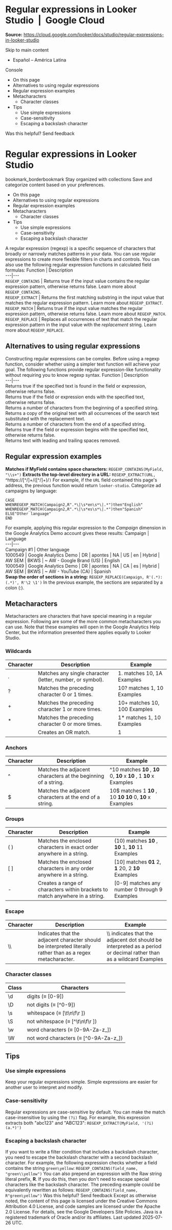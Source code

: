 # Regular expressions in Looker Studio  |  Google Cloud

**Source:** https://cloud.google.com/looker/docs/studio/regular-expressions-in-looker-studio

Skip to main content 
  * Español – América Latina

Console 


  * On this page
  * Alternatives to using regular expressions
  * Regular expression examples
  * Metacharacters
    * Character classes
  * Tips
    * Use simple expressions
    * Case-sensitivity
    * Escaping a backslash character




Was this helpful?
Send feedback 
#  Regular expressions in Looker Studio
bookmark_borderbookmark Stay organized with collections  Save and categorize content based on your preferences.
  * On this page
  * Alternatives to using regular expressions
  * Regular expression examples
  * Metacharacters
    * Character classes
  * Tips
    * Use simple expressions
    * Case-sensitivity
    * Escaping a backslash character


A regular expression (regexp) is a specific sequence of characters that broadly or narrowly matches patterns in your data. You can use regular expressions to create more flexible filters in charts and controls. You can also use the following regular expression functions in calculated field formulas:
Function | Description  
---|---  
`REGEXP_CONTAINS` |  Returns true if the input value contains the regular expression pattern, otherwise returns false.  Learn more about `REGEXP_CONTAINS`.  
`REGEXP_EXTRACT` |  Returns the first matching substring in the input value that matches the regular expression pattern.  Learn more about `REGEXP_EXTRACT`.  
`REGEXP_MATCH` |  Returns true if the input value matches the regular expression pattern, otherwise returns false.  Learn more about `REGEXP_MATCH`.  
`REGEXP_REPLACE` |  Replaces all occurrences of text that match the regular expression pattern in the input value with the _replacement_ string.  Learn more about `REGEXP_REPLACE`.  
## Alternatives to using regular expressions
Constructing regular expressions can be complex. Before using a regexp function, consider whether using a simpler text function will achieve your goal. The following functions provide regular expression-like functionality without requiring you to know regexp syntax.
Function  |  Description   
---|---  
Returns true if the specified text is found in the field or expression, otherwise returns false.   
Returns true if the field or expression ends with the specified text, otherwise returns false.   
Returns a number of characters from the beginning of a specified string.   
Returns a copy of the original text with all occurrences of the search text substituted with the replacement text.   
Returns a number of characters from the end of a specified string.   
Returns true if the field or expression begins with the specified text, otherwise returns false.   
Returns text with leading and trailing spaces removed.   
## Regular expression examples
**Matches if MyField contains space characters:**
`REGEXP_CONTAINS(MyField, "\\s+")`
**Extracts the top-level directory in a URL:**
`REGEXP_EXTRACT(URL, `^https://[^/]+/([^/]+)/`)`
For example, if the `URL` field contained this page's address, the previous function would return `looker-studio`.
Categorize ad campaigns by language:
```
CASE
WHENREGEXP_MATCH(Campaign2,R".*\|\s*en\s*\|.*")then"English"
WHENREGEXP_MATCH(Campaign2,R".*\|\s*es\s*\|.*")then"Spanish"
ELSE"Other language"
END

```

For example, applying this regular expression to the _Campaign_ dimension in the Google Analytics Demo account gives these results:
Campaign  |  Language   
---|---  
Campaign #1  |  Other language   
1000549 | Google Analytics Demo | DR | apontes | NA | US | en | Hybrid | AW SEM | BKWS | ~ AW - Google Brand (US)  |  English   
1000549 | Google Analytics Demo | DR | apontes | NA | CA | es | Hybrid | AW SEM | BKWS | ~ AW - YouTube (CA)  |  Spanish   
**Swap the order of sections in a string:**
`REGEXP_REPLACE(Campaign, R'(.*):(.*)', R'\2 \1')`
In the previous example, the sections are separated by a colon (:).
## Metacharacters
Metacharacters are characters that have special meaning in a regular expression. Following are some of the more common metacharacters you can use. Note that these examples will open in the Google Analytics Help Center, but the information presented there applies equally to Looker Studio.
### Wildcards
Character | Description | Example  
---|---|---  
.  |  Matches any single character (letter, number, or symbol).  |  1. matches 10, 1A  Examples   
?  |  Matches the preceding character 0 or 1 times.  |  10? matches 1, 10  Examples   
+  |  Matches the preceding character 1 or more times.  |  10+ matches 10, 100  Examples   
*  |  Matches the preceding character 0 or more times.  |  1* matches 1, 10  Examples   
|  |  Creates an OR match.  |  1|10 matches 1, 10  Examples   
### Anchors
Character | Description | Example  
---|---|---  
^  |  Matches the adjacent characters at the beginning of a string.  |  ^10 matches **10** , **10** 0, **10** x **10** , 1 **10** x  Examples   
$  |  Matches the adjacent characters at the end of a string.  |  10$ matches 1 **10** , 10 **10** **10** 0, **10** x  Examples   
### Groups
Character | Description | Example  
---|---|---  
( )  |  Matches the enclosed characters in exact order anywhere in a string.  |  (10) matches **10** , **10** 1, **10** 11  Examples   
[ ]  |  Matches the enclosed characters in any order anywhere in a string.  |  [10] matches **01** 2, **1** 20, 2 **10** Examples   
-  |  Creates a range of characters within brackets to match anywhere in a string.  |  [0-9] matches any number 0 through 9  Examples   
### Escape
Character | Description | Example  
---|---|---  
\\\  |  Indicates that the adjacent character should be interpreted literally rather than as a regex metacharacter.  |  \\\ indicates that the adjacent dot should be interpreted as a period or decimal rather than as a wildcard  Examples   
### Character classes
Class | Characters  
---|---  
\d  |  digits (≡ [0-9])   
\D  |  not digits (≡ [^0-9])   
\s  |  whitespace (≡ [\t\n\f\r ])   
\S  |  not whitespace (≡ [^\t\n\f\r ])   
\w  |  word characters (≡ [0-9A-Za-z_])   
\W  |  not word characters (≡ [^0-9A-Za-z_])   
## Tips
### Use simple expressions
Keep your regular expressions simple. Simple expressions are easier for another user to interpret and modify.
### Case-sensitivity
Regular expressions are case-sensitive by default. You can make the match case-insensitive by using the `(?i)` flag. For example, this expression extracts both "abc123" and "ABC123":
`REGEXP_EXTRACT(MyField, '(?i)(a.*)')`
### Escaping a backslash character
If you want to write a filter condition that includes a backslash character, you need to escape the backslash character with a second backslash character.
For example, the following expression checks whether a field contains the string `green\yellow`:
`REGEXP_CONTAINS(field_name, "green\\yellow")`
You can also prepend an expression with the Raw string literal prefix, **R**. If you do this, then you don't need to escape special characters like the backslash character. The preceding example could be equivalently rewritten as follows:
`REGEXP_CONTAINS(field_name, R"green\yellow")`
Was this helpful?
Send feedback 
Except as otherwise noted, the content of this page is licensed under the Creative Commons Attribution 4.0 License, and code samples are licensed under the Apache 2.0 License. For details, see the Google Developers Site Policies. Java is a registered trademark of Oracle and/or its affiliates.
Last updated 2025-07-26 UTC.



